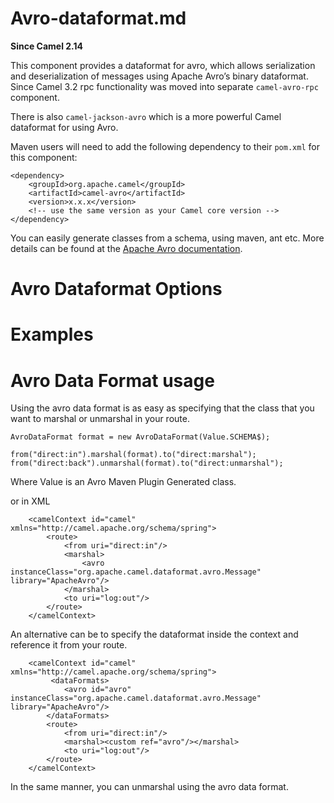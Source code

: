 # Avro-dataformat.md

**Since Camel 2.14**

This component provides a dataformat for avro, which allows
serialization and deserialization of messages using Apache Avro’s binary
dataformat. Since Camel 3.2 rpc functionality was moved into separate
`camel-avro-rpc` component.

There is also `camel-jackson-avro` which is a more powerful Camel
dataformat for using Avro.

Maven users will need to add the following dependency to their `pom.xml`
for this component:

    <dependency>
        <groupId>org.apache.camel</groupId>
        <artifactId>camel-avro</artifactId>
        <version>x.x.x</version>
        <!-- use the same version as your Camel core version -->
    </dependency>

You can easily generate classes from a schema, using maven, ant etc.
More details can be found at the [Apache Avro
documentation](http://avro.apache.org/docs/current/).

# Avro Dataformat Options

# Examples

# Avro Data Format usage

Using the avro data format is as easy as specifying that the class that
you want to marshal or unmarshal in your route.

    AvroDataFormat format = new AvroDataFormat(Value.SCHEMA$);
    
    from("direct:in").marshal(format).to("direct:marshal");
    from("direct:back").unmarshal(format).to("direct:unmarshal");

Where Value is an Avro Maven Plugin Generated class.

or in XML

        <camelContext id="camel" xmlns="http://camel.apache.org/schema/spring">
            <route>
                <from uri="direct:in"/>
                <marshal>
                    <avro instanceClass="org.apache.camel.dataformat.avro.Message" library="ApacheAvro"/>
                </marshal>
                <to uri="log:out"/>
            </route>
        </camelContext>

An alternative can be to specify the dataformat inside the context and
reference it from your route.

        <camelContext id="camel" xmlns="http://camel.apache.org/schema/spring">
             <dataFormats>
                <avro id="avro" instanceClass="org.apache.camel.dataformat.avro.Message" library="ApacheAvro"/>
            </dataFormats>
            <route>
                <from uri="direct:in"/>
                <marshal><custom ref="avro"/></marshal>
                <to uri="log:out"/>
            </route>
        </camelContext>

In the same manner, you can unmarshal using the avro data format.
